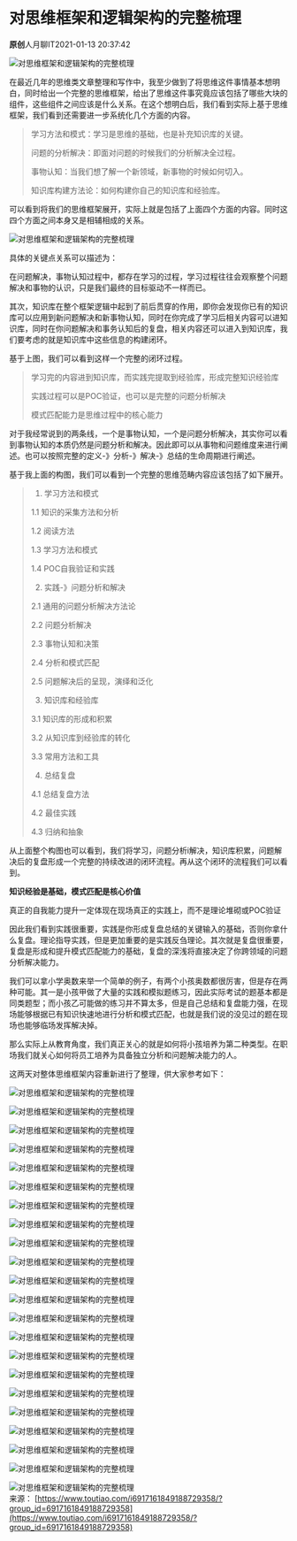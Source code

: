# 对思维框架和逻辑架构的完整梳理

**原创**人月聊IT2021-01-13 20:37:42

![对思维框架和逻辑架构的完整梳理](0.6359868274966102-20220901153133-bvp8aaz.png)​

在最近几年的思维类文章整理和写作中，我至少做到了将思维这件事情基本想明白，同时给出一个完整的思维框架，给出了思维这件事究竟应该包括了哪些大块的组件，这些组件之间应该是什么关系。在这个想明白后，我们看到实际上基于思维框架，我们看到还需要进一步系统化几个方面的内容。

> 学习方法和模式：学习是思维的基础，也是补充知识库的关键。
>
> 问题的分析解决：即面对问题的时候我们的分析解决全过程。
>
> 事物认知：当我们想了解一个新领域，新事物的时候如何切入。
>
> 知识库构建方法论：如何构建你自己的知识库和经验库。

可以看到将我们的思维框架展开，实际上就是包括了上面四个方面的内容。同时这四个方面之间本身又是相辅相成的关系。

![对思维框架和逻辑架构的完整梳理](0.07337505465113514-20220901153133-hi7b8og.png)​

具体的关键点关系可以描述为：

在问题解决，事物认知过程中，都存在学习的过程，学习过程往往会观察整个问题解决和事物的认识，只是我们最终的目标驱动不一样而已。

其次，知识库在整个框架逻辑中起到了前后贯穿的作用，即你会发现你已有的知识库可以应用到新问题解决和新事物认知，同时在你完成了学习后相关内容可以进知识库，同时在你问题解决和事务认知后的复盘，相关内容还可以进入到知识库，我们要考虑的就是知识库中这些信息的构建闭环。

基于上图，我们可以看到这样一个完整的闭环过程。

> 学习完的内容进到知识库，而实践完提取到经验库，形成完整知识经验库
>
> 实践过程可以是POC验证，也可以是完整的问题分析解决
>
> 模式匹配能力是思维过程中的核心能力

对于我经常说到的两条线，一个是事物认知，一个是问题分析解决，其实你可以看到事物认知的本质仍然是问题分析和解决。因此即可以从事物和问题维度来进行阐述。也可以按照完整的定义-》分析-》解决-》总结的生命周期进行阐述。

基于我上面的构图，我们可以看到一个完整的思维范畴内容应该包括了如下展开。

> 1. 学习方法和模式
>
> 1.1 知识的采集方法和分析
>
> 1.2 阅读方法
>
> 1.3 学习方法和模式
>
> 1.4 POC自我验证和实践
>
> 2. 实践-》问题分析和解决
>
> 2.1 通用的问题分析解决方法论
>
> 2.2 问题分析解决
>
> 2.3 事物认知和决策
>
> 2.4 分析和模式匹配
>
> 2.5 问题解决后的呈现，演绎和泛化
>
> 3. 知识库和经验库
>
> 3.1 知识库的形成和积累
>
> 3.2 从知识库到经验库的转化
>
> 3.3 常用方法和工具
>
> 4. 总结复盘
>
> 4.1 总结复盘方法
>
> 4.2 最佳实践
>
> 4.3 归纳和抽象

从上面整个构图也可以看到，我们将学习，问题分析i解决，知识库积累，问题解决后的复盘形成一个完整的持续改进的闭环流程。再从这个闭环的流程我们可以看到。

**知识经验是基础，模式匹配是核心价值**

真正的自我能力提升一定体现在现场真正的实践上，而不是理论堆砌或POC验证

因此我们看到实践很重要，实践是你形成复盘总结的关键输入的基础，否则你拿什么复盘。理论指导实践，但是更加重要的是实践反刍理论。其次就是复盘很重要，复盘是形成和提升模式匹配能力的基础，复盘的深浅将直接决定了你跨领域的问题分析解决能力。

我们可以拿小学奥数来举一个简单的例子，有两个小孩奥数都很厉害，但是存在两种可能。其一是小孩甲做了大量的实践和模拟题练习，因此实际考试的题基本都是同类题型；而小孩乙可能做的练习并不算太多，但是自己总结和复盘能力强，在现场能够根据已有知识快速地进行分析和模式匹配，也就是我们说的没见过的题在现场也能够临场发挥解决掉。

那么实际上从教育角度，我们真正关心的就是如何将小孩培养为第二种类型。在职场我们就关心如何将员工培养为具备独立分析和问题解决能力的人。

这两天对整体思维框架内容重新进行了整理，供大家参考如下：

![对思维框架和逻辑架构的完整梳理](0.8720402140923504-20220901153133-sols3r8.png)​

![对思维框架和逻辑架构的完整梳理](0.6758985739232894-20220901153133-jvigrq5.png)​

![对思维框架和逻辑架构的完整梳理](0.4229385206033515-20220901153133-v8jz8o6.png)​

![对思维框架和逻辑架构的完整梳理](0.15274691449770544-20220901153133-gem08hj.png)​

![对思维框架和逻辑架构的完整梳理](0.7455218673378247-20220901153133-40svhbp.png)​

![对思维框架和逻辑架构的完整梳理](0.4558704561718453-20220901153133-lotozfe.png)​

![对思维框架和逻辑架构的完整梳理](0.1483711279302193-20220901153133-ofkiudx.png)​

![对思维框架和逻辑架构的完整梳理](0.36614441722677077-20220901153133-f7jmd4w.png)​

![对思维框架和逻辑架构的完整梳理](0.5613592103951583-20220901153133-f9j8rfu.png)​

![对思维框架和逻辑架构的完整梳理](0.3554094637141659-20220901153133-pb0a0cx.png)​

![对思维框架和逻辑架构的完整梳理](0.3310896308964697-20220901153133-zrvocom.png)​

![对思维框架和逻辑架构的完整梳理](0.15233242688384652-20220901153133-wogszhf.png)​

![对思维框架和逻辑架构的完整梳理](0.10237816243172454-20220901153133-59a57e3.png)​

![对思维框架和逻辑架构的完整梳理](0.6584940922912498-20220901153133-nl6s5me.png)​

![对思维框架和逻辑架构的完整梳理](0.9333634999231815-20220901153133-uc3eum3.png)​

![对思维框架和逻辑架构的完整梳理](0.8197597342765439-20220901153133-dpiq3h7.png)​

![对思维框架和逻辑架构的完整梳理](0.4368748462853728-20220901153133-ao1ic8w.png)​

![对思维框架和逻辑架构的完整梳理](0.9473752321673705-20220901153133-jnm849l.png)​

![对思维框架和逻辑架构的完整梳理](0.6990079045339848-20220901153133-pgkoage.png)​

![对思维框架和逻辑架构的完整梳理](0.35488061134062804-20220901153133-5bymfqc.png)​

![对思维框架和逻辑架构的完整梳理](0.8483284855648857-20220901153133-5bwy9at.png)​

![对思维框架和逻辑架构的完整梳理](0.9942807241407305-20220901153133-r95sf0l.png)  
来源： [https://www.toutiao.com/i6917161849188729358/?group_id=6917161849188729358](https://www.toutiao.com/i6917161849188729358/?group_id=6917161849188729358)
